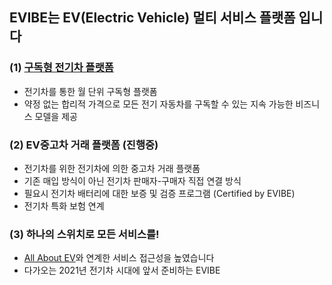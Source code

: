 <div>
  <p></p>
</div>

## EVIBE는 EV(Electric Vehicle) 멀티 서비스 플랫폼 입니다

### (1) [구독형 전기차 플랫폼](https://ryankwon4.wixsite.com/evibe)
* 전기차를 통한 월 단위 구독형 플랫폼
* 약정 없는 합리적 가격으로 모든 전기 자동차를 구독할 수 있는 지속 가능한 비즈니스 모델을 제공

### (2) EV중고차 거래 플랫폼 (진행중)
* 전기차를 위한 전기차에 의한 중고차 거래 플랫폼
* 기존 매입 방식이 아닌 전기차 판매자-구매자 직접 연결 방식
* 필요시 전기차 배터리에 대한 보증 및 검증 프로그램 (Certified by EVIBE)
* 전기차 특화 보험 연계

### (3) 하나의 스위치로 모든 서비스를!
* [All About EV](sini42dot.github.io)와 연계한 서비스 접근성을 높였습니다
* 다가오는 2021년 전기차 시대에 앞서 준비하는 EVIBE
